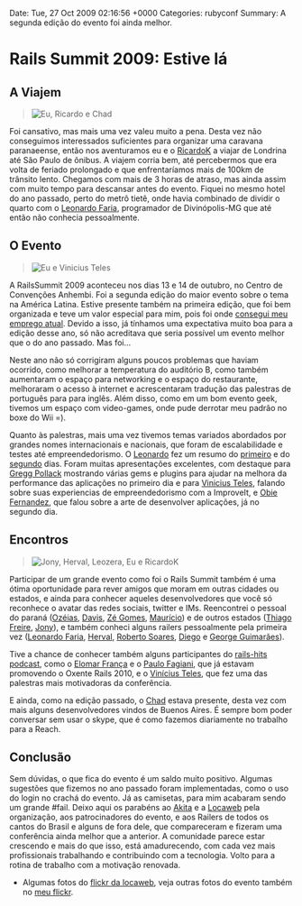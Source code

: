 Date: Tue, 27 Oct 2009 02:16:56 +0000
Categories: rubyconf
Summary: A segunda edição do evento foi ainda melhor.

# Rails Summit 2009: Estive lá

## A Viajem

> ![Eu, Ricardo e Chad][1]

Foi cansativo, mas mais uma vez valeu muito a pena. Desta vez não conseguimos interessados suficientes para organizar uma caravana paranaeense, então nos aventuramos eu e o [RicardoK][2] a viajar de Londrina até São Paulo de ônibus. A viajem corria bem, até percebermos que era volta de feriado prolongado e que enfrentaríamos mais de 100km de trânsito lento. Chegamos com mais de 3 horas de atraso, mas ainda assim com muito tempo para descansar antes do evento. Fiquei no mesmo hotel do ano passado, perto do metrô tietê, onde havia combinado de dividir o quarto com o [Leonardo Faria][3], programador de Divinópolis-MG que até então não conhecia pessoalmente.

## O Evento

> ![Eu e Vinicius Teles][4]

A RailsSummit 2009 aconteceu nos dias 13 e 14 de outubro, no Centro de Convenções Anhembi. Foi a segunda edição do maior evento sobre o tema na América Latina. Estive presente também na primeira edição, que foi bem organizada e teve um valor especial para mim, pois foi onde [consegui meu emprego atual][5]. Devido a isso, já tínhamos uma expectativa muito boa para a edição desse ano, só não acreditava que seria possível um evento melhor que o do ano passado. Mas foi… 

Neste ano não só corrigiram alguns poucos problemas que haviam ocorrido, como melhorar a temperatura do auditório B, como também aumentaram o espaço para networking e o espaço do restaurante, melhoraram o acesso à internet e acrescentaram tradução das palestras de português para para inglês. Além disso, como em um bom evento geek, tivemos um espaço com video-games, onde pude derrotar meu padrão no boxe do Wii =).

Quanto às palestras, mais uma vez tivemos temas variados abordados por grandes nomes internacionais e nacionais, que foram de escalabilidade e testes até empreendedorismo. O [Leonardo][6] fez um resumo do [primeiro][7] e do [segundo][8] dias. Foram muitas apresentações excelentes, com destaque para [Gregg Pollack][9] mostrando várias gems e plugins para ajudar na melhora da performance das aplicações no primeiro dia e para [Vinicius Teles][10], falando sobre suas experiencias de empreendedorismo com a ImproveIt, e [Obie Fernandez][11], que falou sobre a arte de desenvolver aplicações, já no segundo dia.


## Encontros

> ![Jony, Herval, Leozera, Eu e RicardoK][12]

Participar de um grande evento como foi o Rails Summit também é uma ótima oportunidade para rever amigos que moram em outras cidades ou estados, e ainda para conhecer aqueles desenvolvedores que você só reconhece o avatar das redes sociais, twitter e IMs. Reencontrei o pessoal do paraná ([Ozéias][13], [Davis][14], [Zé Gomes][15], [Maurício][16]) e de outros estados ([Thiago Freire][17], [Jony][18]), e também conheci alguns railers pessoalmente pela primeira vez ([Leonardo Faria][6], [Herval][19], [Roberto Soares][20], [Diego][21] e [George Guimarães][22]). 

Tive a chance de conhecer também alguns participantes do [rails-hits podcast][23], como o [Elomar França][24] e o [Paulo Fagiani][25], que já estavam promovendo o Oxente Rails 2010, e o [Vinícius Teles][10], que fez uma das palestras mais motivadoras da conferência.

E ainda, como na edição passado, o [Chad][26] estava presente, desta vez com mais alguns desenvolvedores vindos de Buenos Aires. É sempre bom poder conversar sem usar o skype, que é como fazemos diariamente no trabalho para a Reach. 

## Conclusão

Sem dúvidas, o que fica do evento é um saldo muito positivo. Algumas sugestões que fizemos no ano passado foram implementadas, como o uso do login no crachá do evento. Já as camisetas, para mim acabaram sendo um grande #fail. Deixo aqui os parabéns ao [Akita][27] e a [Locaweb][28] pela organização, aos patrocinadores do evento, e aos Railers de todos os cantos do Brasil e alguns de fora dele, que compareceram e fizeram uma conferência ainda melhor que a anterior. A comunidade parece estar crescendo e mais do que isso, está amadurecendo, com cada vez mais profissionais trabalhando e contribuindo com a tecnologia. Volto para a rotina de trabalho com a motivação renovada.

* Algumas fotos do [flickr da locaweb][29], veja outras fotos do evento também 
no [meu flickr][30].

[1]: http://flavio.files.wordpress.com/2009/10/4026518141_4e2c9f87cf_o.jpg?w=300 (Eu, Ricardo e Chad)
[2]: http://ricardok.com
[3]: http://leonardofaria.net
[4]: http://flavio.files.wordpress.com/2009/10/dsc00623.jpg?w=300 (Eu e Vinicius Teles)
[5]: http://flaviogranero.com/blog/rails-summit-emprego-novo/
[6]: http://twitter.com/leozera
[7]: http://leonardofaria.net/2009/10/13/rails-summit-resumo-do-primeiro-dia/
[8]: http://leonardofaria.net/2009/10/14/rails-summit-resumo-do-segundo-dia/
[9]: http://twitter.com/greggpollack
[10]: http://twitter.com/viniciusteles
[11]: http://twitter.com/obie
[12]: http://flavio.files.wordpress.com/2009/10/4027296870_9d2c7902e2_o.jpg?w=300 (Jony, Herval, Leozera, Eu e RicardoK)
[13]: http://twitter.com/ozeias
[14]: http://twitter.com/daviscabral
[15]: http://twitter.com/zegomesjf
[16]: http://twitter.com/mauriciozaffari
[17]: http://twitter.com/freireag
[18]: http://twitter.com/jonysk
[19]: http://twitter.com/herval
[20]: http://twitter.com/bt1
[21]: http://twitter.com/diegorv
[22]: http://twitter.com/georgeguimaraes
[23]: http://rails-hits.com
[24]: http://twitter.com/elomar
[25]: http://twitter.com/fagiani
[26]: http://twitter.com/rubyrescue
[27]: http://www.akitaonrails.com
[28]: http://www.locaweb.com.br
[29]: http://www.flickr.com/photos/locaweb/
[30]: http://www.flickr.com/photos/maltempe/tags/railssummit/


